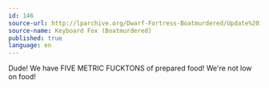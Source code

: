 ```yaml
---
id: 146
source-url: http://lparchive.org/Dwarf-Fortress-Boatmurdered/Update%201-7/
source-name: Keyboard Fox (Boatmurdered)
published: true
language: en
---
```

Dude! We have FIVE METRIC FUCKTONS of prepared food! We're not low on food!
